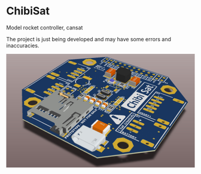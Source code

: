 # ChibiSat
Model rocket controller, cansat

The project is just being developed and may have some errors and inaccuracies.

![alt text](/PCB/Images/3d_1.jpg)
